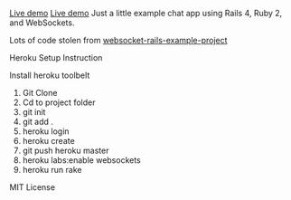 [Live demo](http://damp-cliffs-9394.herokuapp.com/)
[Live demo](http://stark-woodland-6396.herokuapp.com/)
Just a little example chat app using Rails 4, Ruby 2, and WebSockets.

Lots of code stolen from [websocket-rails-example-project](https://github.com/DanKnox/websocket-rails-Example-Project)

Heroku Setup Instruction

Install heroku toolbelt

1. Git Clone
2. Cd to project folder
3. git init
4. git add .
5. heroku login
6. heroku create
7. git push heroku master
8. heroku labs:enable websockets
9. heroku run rake


MIT License
